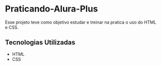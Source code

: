 # Praticando-Alura-Plus
Esse projeto teve como objetivo estudar e treinar na pratica o uso do HTML e CSS.

## Tecnologias Utilizadas 
- HTML
- CSS
